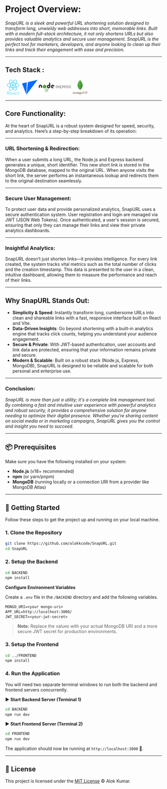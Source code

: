 # Project Overview:

*SnapURL is a sleek and powerful URL shortening solution designed to transform long, unwieldy web addresses into short, memorable links. Built with a modern full-stack architecture, it not only shortens URLs but also provides valuable analytics and secure user management. SnapURL is the perfect tool for marketers, developers, and anyone looking to clean up their links and track their engagement with ease and precision.*

-----

## Tech Stack :
<p align="left">
  <img src="https://raw.githubusercontent.com/devicons/devicon/master/icons/react/react-original-wordmark.svg" height="50" />
  <img src="https://raw.githubusercontent.com/devicons/devicon/master/icons/vite/vite-original.svg" height="50" />
  <img src="https://raw.githubusercontent.com/devicons/devicon/master/icons/nodejs/nodejs-original-wordmark.svg" height="50" />
  <img src="https://raw.githubusercontent.com/devicons/devicon/master/icons/express/express-original-wordmark.svg" height="50" />
  <img src="https://raw.githubusercontent.com/devicons/devicon/master/icons/mongodb/mongodb-original-wordmark.svg" height="50" />
</p>

-----

## Core Functionality:

At the heart of SnapURL is a robust system designed for speed, security, and analytics. Here’s a step-by-step breakdown of its operation:

-----

### URL Shortening & Redirection:

When a user submits a long URL, the Node.js and Express backend generates a unique, short identifier. This new short link is stored in the MongoDB database, mapped to the original URL. When anyone visits the short link, the server performs an instantaneous lookup and redirects them to the original destination seamlessly.

-----

### Secure User Management:

To protect user data and provide personalized analytics, SnapURL uses a secure authentication system. User registration and login are managed via JWT (JSON Web Tokens). Once authenticated, a user's session is secured, ensuring that only they can manage their links and view their private analytics dashboards.

-----

### Insightful Analytics:

SnapURL doesn’t just shorten links—it provides intelligence. For every link created, the system tracks vital metrics such as the total number of clicks and the creation timestamp. This data is presented to the user in a clean, intuitive dashboard, allowing them to measure the performance and reach of their links.

-----

## Why SnapURL Stands Out:

  - **Simplicity & Speed**: Instantly transform long, cumbersome URLs into clean and shareable links with a fast, responsive interface built on React and Vite.
  - **Data-Driven Insights**: Go beyond shortening with a built-in analytics engine that tracks click counts, helping you understand your audience engagement.
  - **Secure & Private**: With JWT-based authentication, user accounts and link data are protected, ensuring that your information remains private and secure.
  - **Modern & Scalable**: Built on a robust stack (Node.js, Express, MongoDB), SnapURL is designed to be reliable and scalable for both personal and enterprise use.

-----

### Conclusion:

*SnapURL is more than just a utility; it's a complete link management tool. By combining a fast and intuitive user experience with powerful analytics and robust security, it provides a comprehensive solution for anyone needing to optimize their digital presence. Whether you're sharing content on social media or in marketing campaigns, SnapURL gives you the control and insight you need to succeed.*

-----

## 📦 Prerequisites

Make sure you have the following installed on your system:

  - **Node.js** (v18+ recommended)
  - **npm** (or yarn/pnpm)
  - **MongoDB** (running locally or a connection URI from a provider like MongoDB Atlas)

-----

## 🚀 Getting Started

Follow these steps to get the project up and running on your local machine.

### 1\. Clone the Repository

```bash
git clone https://github.com/alokkcode/SnapURL.git
cd SnapURL
```

### 2\. Setup the Backend

```bash
cd BACKEND
npm install
```

**Configure Environment Variables**

Create a `.env` file in the `/BACKEND` directory and add the following variables.

```env
MONGO_URI=<your mongo-uri>
APP_URL=http://localhost:3000/
JWT_SECRET=<your-jwt-secret>
```

> **Note:** Replace the values with your actual MongoDB URI and a more secure JWT secret for production environments.

### 3\. Setup the Frontend

```bash
cd ../FRONTEND
npm install
```

### 4\. Run the Application

You will need two separate terminal windows to run both the backend and frontend servers concurrently.

**▶️ Start Backend Server (Terminal 1)**

```bash
cd BACKEND
npm run dev
```

**▶️ Start Frontend Server (Terminal 2)**

```bash
cd FRONTEND
npm run dev
```

The application should now be running at `http://localhost:3000` 🎉.

-----


## 📄 License

This project is licensed under the [MIT License](https://www.google.com/search?q=LICENSE) © Alok Kumar.
